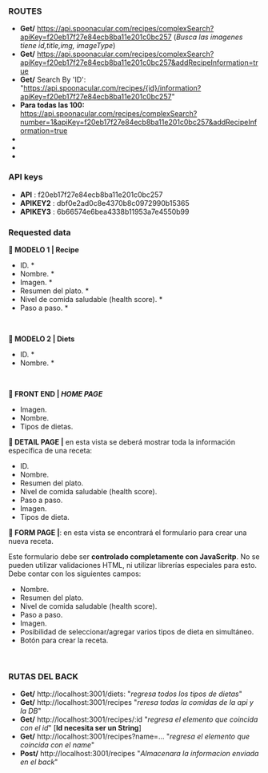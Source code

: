 ### ROUTES 
- __Get/__ https://api.spoonacular.com/recipes/complexSearch?apiKey=f20eb17f27e84ecb8ba11e201c0bc257 (_Busca las imagenes tiene id,title,img, imageType_)
- __Get/__ https://api.spoonacular.com/recipes/complexSearch?apiKey=f20eb17f27e84ecb8ba11e201c0bc257&addRecipeInformation=true
- __Get/__ Search By 'ID': "https://api.spoonacular.com/recipes/{id}/information?apiKey=f20eb17f27e84ecb8ba11e201c0bc257"
- __Para todas las 100:__ https://api.spoonacular.com/recipes/complexSearch?number=1&apiKey=f20eb17f27e84ecb8ba11e201c0bc257&addRecipeInformation=true
- 
- 
- 

### API keys
- **API** : f20eb17f27e84ecb8ba11e201c0bc257
- **APIKEY2** : dbf0e2ad0c8e4370b8c0972990b15365
- **APIKEY3** : 6b66574e6bea4338b11953a7e4550b99

###  Requested data

**📍 MODELO 1 | Recipe**

-  ID. \*
-  Nombre. \*
-  Imagen. \*
-  Resumen del plato. \*
-  Nivel de comida saludable (health score). \*
-  Paso a paso. \*

<br />

**📍 MODELO 2 | Diets**

-  ID. \*
-  Nombre. \*

<br />

**📍 FRONT END  | ___HOME PAGE___** 
   -  Imagen.
   -  Nombre.
   -  Tipos de dietas.

**📍 DETAIL PAGE |** en esta vista se deberá mostrar toda la información específica de una receta:

-  ID.
-  Nombre.
-  Resumen del plato.
-  Nivel de comida saludable (health score).
-  Paso a paso.
-  Imagen.
-  Tipos de dieta.

**📍 FORM PAGE |**: en esta vista se encontrará el formulario para crear una nueva receta.

Este formulario debe ser **controlado completamente con JavaScritp**. No se pueden utilizar validaciones HTML, ni utilizar librerías especiales para esto. Debe contar con los siguientes campos:

-  Nombre.
-  Resumen del plato.
-  Nivel de comida saludable (health score).
-  Paso a paso.
-  Imagen.
-  Posibilidad de seleccionar/agregar varios tipos de dieta en simultáneo.
-  Botón para crear la receta.

<br>

### **RUTAS DEL BACK**

- __Get/__ http://localhost:3001/diets: "_regresa todos los tipos de dietas_"
- __Get/__ http://localhost:3001/recipes "_reresa todas la comidas de la api y la DB_"
- __Get/__ http://localhost:3001/recipes/:id "_regresa el elemento que coincida con el id_" [__Id necesita ser un String__]
- __Get/__ http://localhost:3001/recipes?name=... "_regresa el elemento que coincida con el name_"
- __Post/__ http://localhost:3001/recipes "_Almacenara la informacion enviada en el back_"
